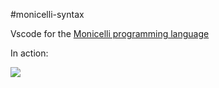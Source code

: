 #monicelli-syntax 

Vscode for the [Monicelli programming language](https://github.com/esseks/monicelli)

In action:

![](https://i.imgur.com/ndzaGoq.png)
